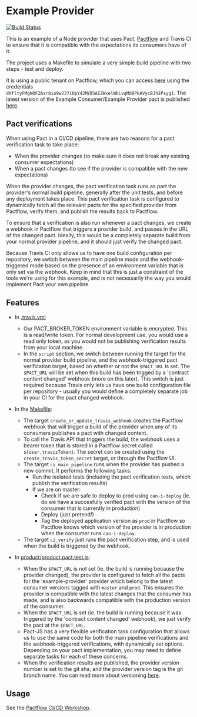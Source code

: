 # Example Provider

[![Build Status](https://travis-ci.com/pactflow/example-provider.svg?branch=master)](https://travis-ci.com/pactflow/example-provider)

This is an example of a Node provider that uses Pact, [Pactflow](https://pactflow.io) and Travis CI to ensure that it is compatible with the expectations its consumers have of it.

The project uses a Makefile to simulate a very simple build pipeline with two steps - test and deploy.

It is using a public tenant on Pactflow, which you can access [here](https://test.pact.dius.com.au) using the credentials `dXfltyFMgNOFZAxr8io9wJ37iUpY42M`/`O5AIZWxelWbLvqMd8PkAVycBJh2Psyg1`. The latest version of the Example Consumer/Example Provider pact is published [here](https://test.pact.dius.com.au/pacts/provider/pactflow-example-provider/consumer/pactflow-example-consumer/latest).

## Pact verifications

When using Pact in a CI/CD pipeline, there are two reasons for a pact verification task to take place:

   * When the provider changes (to make sure it does not break any existing consumer expectations)
   * When a pact changes (to see if the provider is compatible with the new expectations)

When the provider changes, the pact verification task runs as part the provider's normal build pipeline, generally after the unit tests, and before any deployment takes place. This pact verification task is configured to dynamically fetch all the relevant pacts for the specified provider from Pactflow, verify them, and publish the results back to Pactflow.

To ensure that a verification is also run whenever a pact changes, we create a webhook in Pactflow that triggers a provider build, and passes in the URL of the changed pact. Ideally, this would be a completely separate build from your normal provider pipeline, and it should just verify the changed pact.

Because Travis CI only allows us to have one build configuration per repository, we switch between the main pipeline mode and the webhook-triggered mode based on the presence of an environment variable that is only set via the webhook. Keep in mind that this is just a constraint of the tools we're using for this example, and is not necessarily the way you would implement Pact your own pipeline.

## Features

* In [.travis.yml](.travis.yml)
    * Our PACT_BROKER_TOKEN environment variable is encrypted. This is a read/write token. For normal development use, you would use a read only token, as you would not be publishing verification results from your local machine.
    * In the `script` section, we switch between running the target for the normal provider build pipeline, and the webhook-triggered pact verification target, based on whether or not the `$PACT_URL` is set. The `$PACT_URL` will be set when this build has been trigged by a 'contract content changed' webhook (more on this later). This switch is just required because Travis only lets us have one build configuration file per repository - usually you would define a completely separate job in your CI for the pact changed webhook.

* In the [Makefile](Makefile):
    * The target `create_or_update_travis_webhook` creates the Pactflow webhook that will trigger a build of the provider when any of its consumers publishes a pact with changed content.
    * To call the Travis API that triggers the build, the webhook uses a bearer token that is stored in a Pactflow secret called `${user.travisToken}`. The secret can be created using the `create_travis_token_secret` target, or through the Pactflow UI.
    * The target `ci_main_pipeline` runs when the provider has pushed a new commit. It performs the following tasks:
        * Run the isolated tests (including the pact verification tests, which publish the verification results)
        * If we are on master:
            * Check if we are safe to deploy to prod using `can-i-deploy` (ie. do we have a succesfully verified pact with the version of the consumer that is currently in production)
            * Deploy (just pretend!)
            * Tag the deployed application version as `prod` in Pactflow so Pactflow knows which version of the provider is in production when the consumer runs `can-i-deploy`.
    * The target `ci_verify` just runs the pact verification step, and is used when the build is triggered by the webhook.

* In [product/product.pact.test.js](product/product.pact.test.js):
    * When the `$PACT_URL` is not set (ie. the build is running because the provider changed), the provider is configured to fetch all the pacts for the 'example-provider' provider which belong to the latest consumer versions tagged with `master` and `prod`. This ensures the provider is compatible with the latest changes that the consumer has made, and is also backwards compatible with the production version of the consumer.
    * When the `$PACT_URL` is set (ie. the build is running because it was triggered by the 'contract content changed' webhook), we just verify the pact at the `$PACT_URL`.
    * Pact-JS has a very flexible verification task configuration that allows us to use the same code for both the main pipeline verifications and the webhook-triggered verifications, with dynamically set options. Depending on your pact implementation, you may need to define separate tasks for each of these concerns.
    * When the verification results are published, the provider version number is set to the git sha, and the provider version tag is the git branch name. You can read more about versioning [here](https://docs.pact.io/getting_started/versioning_in_the_pact_broker).

## Usage

See the [Pactflow CI/CD Workshop](https://github.com/pactflow/ci-cd-workshop).
